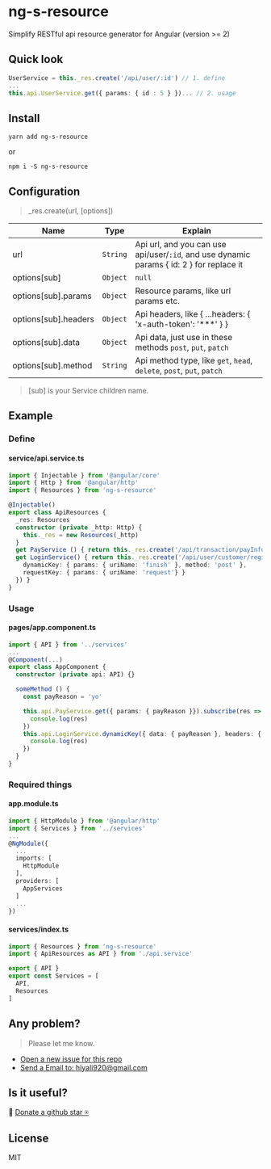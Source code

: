 # ng-s-resource
Simplify RESTful api resource generator for Angular (version >= 2)

## Quick look
```typescript
UserService = this._res.create('/api/user/:id') // 1. define
...
this.api.UserService.get({ params: { id : 5 } })... // 2. usage
```

## Install
```shell
yarn add ng-s-resource
```
or
```
npm i -S ng-s-resource
```

## Configuration
> _res.create(url, [options])

| Name                 | Type            | Explain                                       |
| -------------------- | --------------- | --------------------------------------------- |
| url                  | `String`        | Api url, and you can use api/user/`:id`, and use dynamic params { id: 2 } for replace it |
| options[sub]         | `Object`|`null` | Resource options                              |
| options[sub].params  | `Object`        | Resource params, like url params etc.         |
| options[sub].headers | `Object`        | Api headers, like { ...headers: { 'x-auth-token': '***' } } |
| options[sub].data    | `Object`        | Api data, just use in these methods `post`, `put`, `patch` |
| options[sub].method  | `String`        | Api method type, like `get`, `head`, `delete`, `post`, `put`, `patch` |

> [sub] is your Service children name.

## Example
### Define
#### service/api.service.ts
```typescript
import { Injectable } from '@angular/core'
import { Http } from '@angular/http'
import { Resources } from 'ng-s-resource'

@Injectable()
export class ApiResources {
  _res: Resources
  constructor (private _http: Http) {
    this._res = new Resources(_http)
  }
  get PayService () { return this._res.create('/api/transaction/payInfo/:payReason') }
  get LoginService() { return this._res.create('/api/user/customer/registerOrLogin/:uriName', {
    dynamicKey: { params: { uriName: 'finish' }, method: 'post' },
    requestKey: { params: { uriName: 'request'} }
  }) }
}
```

### Usage
#### pages/app.component.ts
```typescript
import { API } from '../services'
...
@Component(...)
export class AppComponent {
  constructor (private api: API) {}

  someMethod () {
    const payReason = 'yo'

    this.api.PayService.get({ params: { payReason }}).subscribe(res => {
      console.log(res)
    })
    this.api.LoginService.dynamicKey({ data: { payReason }, headers: { 'token': 'asdf' }}).subscribe(res => {
      console.log(res)
    })
  }
}
```

### Required things
#### app.module.ts
```typescript
import { HttpModule } from '@angular/http'
import { Services } from '../services'
...
@NgModule({
  ...
  imports: [
    HttpModule
  ],
  providers: [
    AppServices
  ]
  ...
})
```

#### services/index.ts
```typescript
import { Resources } from 'ng-s-resource'
import { ApiResources as API } from './api.service'

export { API }
export const Services = [
  API,
  Resources
]
```

## Any problem?

> Please let me know.
* [Open a new issue for this repo](https://github.com/hiyali/ng-s-resource/issues)
* [Send a Email to: hiyali920@gmail.com](mailto:hiyali920@gmail.com)

## Is it useful?

🌚 [Donate a github star ⍟](https://github.com/hiyali/ng-s-resource)

## License

MIT
